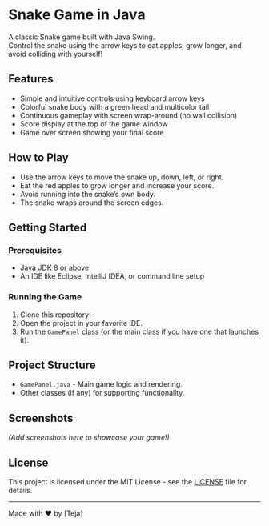 # Snake Game in Java

A classic Snake game built with Java Swing.  
Control the snake using the arrow keys to eat apples, grow longer, and avoid colliding with yourself!

## Features

- Simple and intuitive controls using keyboard arrow keys
- Colorful snake body with a green head and multicolor tail
- Continuous gameplay with screen wrap-around (no wall collision)
- Score display at the top of the game window
- Game over screen showing your final score

## How to Play

- Use the arrow keys to move the snake up, down, left, or right.
- Eat the red apples to grow longer and increase your score.
- Avoid running into the snake’s own body.
- The snake wraps around the screen edges.

## Getting Started

### Prerequisites

- Java JDK 8 or above
- An IDE like Eclipse, IntelliJ IDEA, or command line setup

### Running the Game

1. Clone this repository:
2. Open the project in your favorite IDE.
3. Run the `GamePanel` class (or the main class if you have one that launches it).

## Project Structure

- `GamePanel.java` - Main game logic and rendering.
- Other classes (if any) for supporting functionality.

## Screenshots

*(Add screenshots here to showcase your game!)*

## License

This project is licensed under the MIT License - see the [LICENSE](LICENSE) file for details.

---

Made with ❤️ by [Teja]

